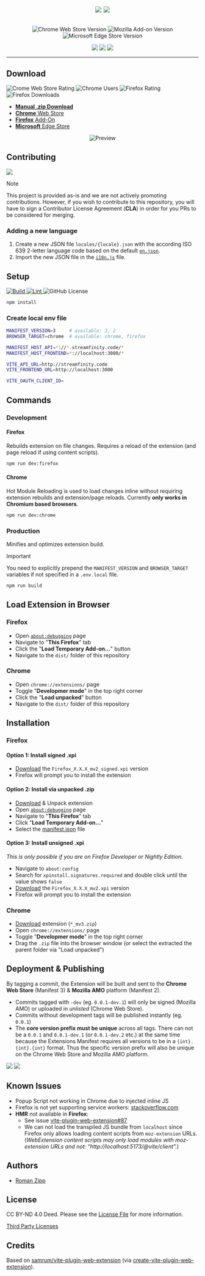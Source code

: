 <h1 align="center">

![](img/streamfinity-wordmark-dark.png#gh-light-mode-only)    ![](img/streamfinity-wordmark-light.png#gh-dark-mode-only)

</h1>

<p align="center">
    <img src="https://img.shields.io/chrome-web-store/v/mkaledojmamkljdldoeefpabbgfdkack?label=Chrome&logo=google%20chrome&logoColor=%23959DA5" alt="Chrome Web Store Version">
    <img src="https://img.shields.io/amo/v/streamfinity?label=Firefox&logo=firefox&logoColor=%23959DA5" alt="Mozilla Add-on Version">
    <img src="https://img.shields.io/badge/dynamic/json?url=https%3A%2F%2Fmicrosoftedge.microsoft.com%2Faddons%2Fgetproductdetailsbycrxid%2Foodabmjmfenpggjpfnnegmkdkkmenple&query=version&label=Edge&logo=microsoft%20edge&logoColor=%23959DA5" alt="Microsoft Edge Store Version">
</p>

<p align="center">
<a href="https://chromewebstore.google.com/detail/streamfinity/mkaledojmamkljdldoeefpabbgfdkack"><img src="img/chrome.png" /></a>
<a href="https://addons.mozilla.org/en-US/firefox/addon/streamfinity/"><img src="img/amo.png" /></a>
<a href="https://microsoftedge.microsoft.com/addons/detail/streamfinity/oodabmjmfenpggjpfnnegmkdkkmenple"><img src="img/edge.jpg" /></a>
</p>

***

## Download

<p>
<img src="https://img.shields.io/chrome-web-store/rating/mkaledojmamkljdldoeefpabbgfdkack?logo=google%20chrome&logoColor=%23959DA5&label=Rating" alt="Crome Web Store Rating"> 
<img src="https://img.shields.io/chrome-web-store/users/mkaledojmamkljdldoeefpabbgfdkack?logo=google%20chrome&logoColor=%23959DA5&label=Users" alt="Chrome Users">
<img src="https://img.shields.io/amo/rating/streamfinity?logo=firefox&logoColor=%23959DA5&label=Rating" alt="Firefox Rating">
<img src="https://img.shields.io/amo/dw/streamfinity?logo=firefox&logoColor=%23959DA5&label=Downloads" alt="Firefox Downloads">
</p>

- [**Manual .zip Download**](https://github.com/Streamfinity/Extension/releases/latest)
- [**Chrome** Web Store](https://chrome.google.com/webstore/detail/mkaledojmamkljdldoeefpabbgfdkack)
- [**Firefox** Add-On](https://addons.mozilla.org/en-US/firefox/addon/streamfinity)
- [**Microsoft** Edge Store](https://microsoftedge.microsoft.com/addons/detail/streamfinity/oodabmjmfenpggjpfnnegmkdkkmenple)

<p align="center">
<img src="img/preview.png" alt="Preview">
</p>

## Contributing

<a href="https://sfin.it/discord"><img src="https://img.shields.io/discord/1040164710106005524?logo=discord&logoColor=%23a3a3a3&label=Discord&color=%235865F2"></a>

> [!NOTE]  
> This project is provided as-is and we are not actively promoting contributions. However, if you wish to contribute to this repository, you will have to sign a Contributor License Agreement (**CLA**) in order for you PRs to be considered for merging.

### Adding a new language

1. Create a new JSON file `locales/{locale}.json` with the according ISO 639 2-letter language code based on the default [`en.json`](locales/en.json).
2. Import the new JSON file in the [`i18n.js`](i18n.js) file.

## Setup

<p>
<a href="https://github.com/Streamfinity/Extension/actions/workflows/build.yml">
    <img src="https://github.com/Streamfinity/Extension/actions/workflows/build.yml/badge.svg" alt="Build">
</a>
<a href="https://github.com/Streamfinity/Extension/actions/workflows/lint.yml">
    <img src="https://github.com/Streamfinity/Extension/actions/workflows/lint.yml/badge.svg" alt="Lint">
</a>
<img src="https://img.shields.io/github/license/Streamfinity/Extension?label=License" alt="GitHub License">
</p>

```sh
npm install
```

### Create local env file

```sh
MANIFEST_VERSION=3     # available: 3, 2
BROWSER_TARGET=chrome  # available: chrome, firefox

MANIFEST_HOST_API=*://*.streamfinity.code/*
MANIFEST_HOST_FRONTEND=*://localhost:3000/*

VITE_API_URL=http://streamfinity.code
VITE_FRONTEND_URL=http://localhost:3000

VITE_OAUTH_CLIENT_ID=
```

## Commands

### Development

#### Firefox

Rebuilds extension on file changes. Requires a reload of the extension (and page reload if using content scripts).

```sh
npm run dev:firefox
```

#### Chrome

Hot Module Reloading is used to load changes inline without requiring extension rebuilds and extension/page reloads. Currently **only works in Chromium based browsers**.

```sh
npm run dev:chrome
```

### Production

Minifies and optimizes extension build.

> [!IMPORTANT]  
> You need to explicitly prepend the `MANIFEST_VERSION` and `BROWSER_TARGET` variables if not specified in a `.env.local` file.

```sh
npm run build
```

## Load Extension in Browser

### Firefox

- Open [`about:debugging`](https://developer.mozilla.org/en-US/docs/Tools/about:debugging) page
- Navigate to "**This Firefox**" tab
- Click the "**Load Temporary Add-on...**" button
- Navigate to the `dist/` folder of this repository

### Chrome

- Open `chrome://extensions/` page
- Toggle "**Developmer mode**" in the top right corner
- Click the "**Load unpacked**" button
- Navigate to the `dist/` folder of this repository

## Installation

### Firefox

#### Option 1: Install signed .xpi

- [Download](https://github.com/Streamfinity/Extension/releases) the `Firefox_X.X.X_mv2_signed.xpi` version
- Firefox will prompt you to install the extension

#### Option 2: Install via unpacked .zip

- [Download](https://github.com/Streamfinity/Extension/releases) & Unpack extension
- Open [`about:debugging`](https://developer.mozilla.org/en-US/docs/Tools/about:debugging) page
- Navigate to "**This Firefox**" tab
- Click "**Load Temporary Add-on...**"
- Select the [manifest.json](dist/manifest.json) file 

#### Option 3: Install unsigned .xpi

_This is only possible if you are on Firefox Developer or Nightly Edition._

- Navigate to `about:config`
- Search for `xpinstall.signatures.required` and double click until the value shows `false`
- [Download](https://github.com/Streamfinity/Extension/releases) the `Firefox_X.X.X_mv2.xpi` version
- Firefox will prompt you to install the extension

### Chrome

- [Download](https://github.com/Streamfinity/Extension/releases) extension (`*_mv3.zip`)
- Open `chrome://extensions/` page
- Toggle "**Developmer mode**" in the top right corner
- Drag the `.zip` file into the browser window (or select the extracted the parent folder via "Load unpacked")

## Deployment & Publishing

By tagging a commit, the Extension will be built and sent to the **Chrome Web Store** (Manifest 3) & **Mozilla AMO** platform (Manifest 2).

- Commits tagged with `-dev` (eg. `0.0.1-dev.1`) will only be signed (Mozilla AMO) or uploaded in _unlisted_ (Chrome Web Store).
- Commits without development tags will be published instantly (eg. `0.0.1`)
- The **core version prefix must be unique** across all tags. There can not be a `0.0.1` and `0.0.1-dev.1` (or `0.0.1-dev.2` etc.) at the same time because the Extensions Manifest requires all versions to be in a `{int}.{int}.{int}` format. Thus the specific version prefix will also be unique on the Chrome Web Store and Mozilla AMO platform.

![](img/pipeline-light.jpg#gh-light-mode-only)
![](img/pipeline-dark.jpg#gh-dark-mode-only)

## Known Issues

- Popup Script not working in Chrome due to injected inline JS
- Firefox is not yet supporting service workers: [stackoverflow.com](https://stackoverflow.com/questions/73440104/failing-to-export-to-background-js-from-a-common-script-under-firefox-with-mv3)
- **HMR** not available in **Firefox**:
  - See issue [vite-plugin-web-extension#87](https://github.com/samrum/vite-plugin-web-extension/issues/87)
  - We can not load the transpiled JS bundle from `localhost` since Firefox only allows loading content scripts from `moz-extension` URLs. (*WebExtension content scripts may only load modules with moz-extension URLs and not: “http://localhost:5173/@vite/client”.*)

## Authors

- [Roman Zipp](https://ich.wtf)

## License

CC BY-ND 4.0 Deed. Please see the [License File](LICENSE.txt) for more information.

[Third Party Licenses](licenses/licenses.txt)

## Credits

Based on [samrum/vite-plugin-web-extension](https://github.com/samrum/vite-plugin-web-extension) (via [create-vite-plugin-web-extension](https://github.com/samrum/create-vite-plugin-web-extension)).
